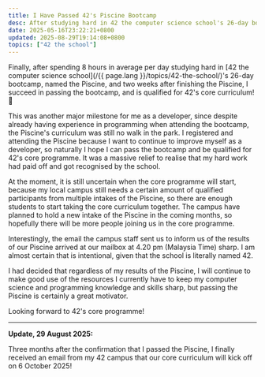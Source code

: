 ```yaml
---
title: I Have Passed 42's Piscine Bootcamp
desc: After studying hard in 42 the computer science school's 26-day bootcamp, I am officially eligible for 42's core curriculum.
date: 2025-05-16T23:22:21+0800
updated: 2025-08-29T19:14:08+0800
topics: ["42 the school"]
---
```


Finally, after spending 8 hours in average per day studying hard in [42 the computer science school](/{{ page.lang }}/topics/42-the-school/)'s 26-day bootcamp, named the Piscine, and two weeks after finishing the Piscine, I succeed in passing the bootcamp, and is qualified for 42's core curriculum! 🎉

This was another major milestone for me as a developer, since despite already having experience in programming when attending the bootcamp, the Piscine's curriculum was still no walk in the park. I registered and attending the Piscine because I want to continue to improve myself as a developer, so naturally I hope I can pass the bootcamp and be qualified for 42's core programme. It was a massive relief to realise that my hard work had paid off and got recognised by the school.

At the moment, it is still uncertain when the core programme will start, because my local campus still needs a certain amount of qualified participants from multiple intakes of the Piscine, so there are enough students to start taking the core curriculum together. The campus have planned to hold a new intake of the Piscine in the coming months, so hopefully there will be more people joining us in the core programme.

Interestingly, the email the campus staff sent us to inform us of the results of our Piscine arrived at our mailbox at 4.20 pm (Malaysia Time) sharp. I am almost certain that is intentional, given that the school is literally named 42.

I had decided that regardless of my results of the Piscine, I will continue to make good use of the resources I currently have to keep my computer science and programming knowledge and skills sharp, but passing the Piscine is certainly a great motivator.

Looking forward to 42's core programme!

---

**Update, 29 August 2025:**

Three months after the confirmation that I passed the Piscine, I finally received an email from my 42 campus that our core curriculum will kick off on 6 October 2025!

